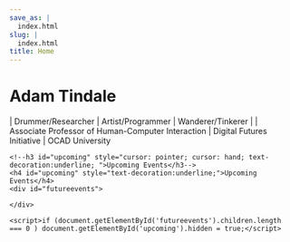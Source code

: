 ```yaml
---
save_as: |
  index.html
slug: |
  index.html
title: Home
---
```


# Adam Tindale

| Drummer/Researcher
| Artist/Programmer
| Wanderer/Tinkerer
| 
| Associate Professor of Human-Computer Interaction
| Digital Futures Initiative
| OCAD University

```{=html}
<!--h3 id="upcoming" style="cursor: pointer; cursor: hand; text-decoration:underline; ">Upcoming Events</h3-->
<h4 id="upcoming" style="text-decoration:underline;">Upcoming Events</h4>
<div id="futureevents">
```
```{=html}
</div>
```
```{=html}
<script>if (document.getElementById('futureevents').children.length === 0 ) document.getElementById('upcoming').hidden = true;</script>
```
